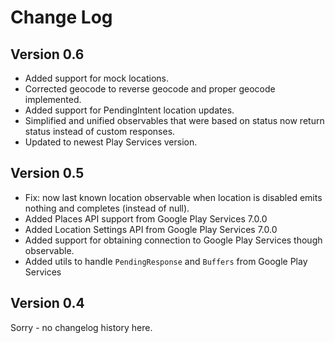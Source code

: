 Change Log
==========

Version 0.6
----------------------------

* Added support for mock locations.
* Corrected geocode to reverse geocode and proper geocode implemented.
* Added support for PendingIntent location updates.
* Simplified and unified observables that were based on status now return status instead of custom responses.
* Updated to newest Play Services version.

Version 0.5
----------------------------

* Fix: now last known location observable when location is disabled emits nothing and completes (instead of null).
* Added Places API support from Google Play Services 7.0.0
* Added Location Settings API from Google Play Services 7.0.0
* Added support for obtaining connection to Google Play Services though observable.
* Added utils to handle ```PendingResponse``` and ```Buffers``` from Google Play Services

Version 0.4
----------------------------

Sorry - no changelog history here.
